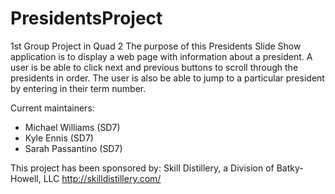 # PresidentsProject
1st Group Project in Quad 2
The purpose of this Presidents Slide Show application is to display a web page with information about a president. 
A user is be able to click next and previous buttons to scroll through the presidents in order. 
The user is also be able to jump to a particular president by entering in their term number.

Current maintainers:
 * Michael Williams (SD7)
 * Kyle Ennis (SD7)
 * Sarah Passantino (SD7)
 
This project has been sponsored by:
Skill Distillery, a Division of Batky-Howell, LLC
http://skilldistillery.com/